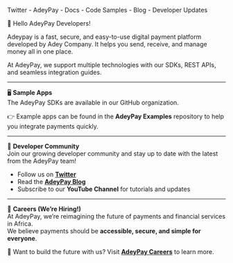 Twitter   -   AdeyPay   -   Docs   -   Code Samples   -   Blog   -   Developer Updates  

👋 Hello AdeyPay Developers!  

Adeypay is a fast, secure, and easy-to-use digital payment platform developed by Adey Company.
It helps you send, receive, and manage money all in one place.

At AdeyPay, we support multiple technologies with our SDKs, REST APIs, and seamless integration guides.  

---

🖥️ **Sample Apps**  
The AdeyPay SDKs are available in our GitHub organization.  

👉 Example apps can be found in the **AdeyPay Examples** repository to help you integrate payments quickly.  

---

🤠 **Developer Community**  
Join our growing developer community and stay up to date with the latest from the AdeyPay team!  

- Follow us on **[Twitter](#)**  
- Read the **[AdeyPay Blog](#)**  
- Subscribe to our **YouTube Channel** for tutorials and updates  

---

💼 **Careers (We’re Hiring!)**  
At AdeyPay, we’re reimagining the future of payments and financial services in Africa.  
We believe payments should be **accessible, secure, and simple for everyone**.  

🚀 Want to build the future with us? Visit **[AdeyPay Careers](#)** to learn more.  

